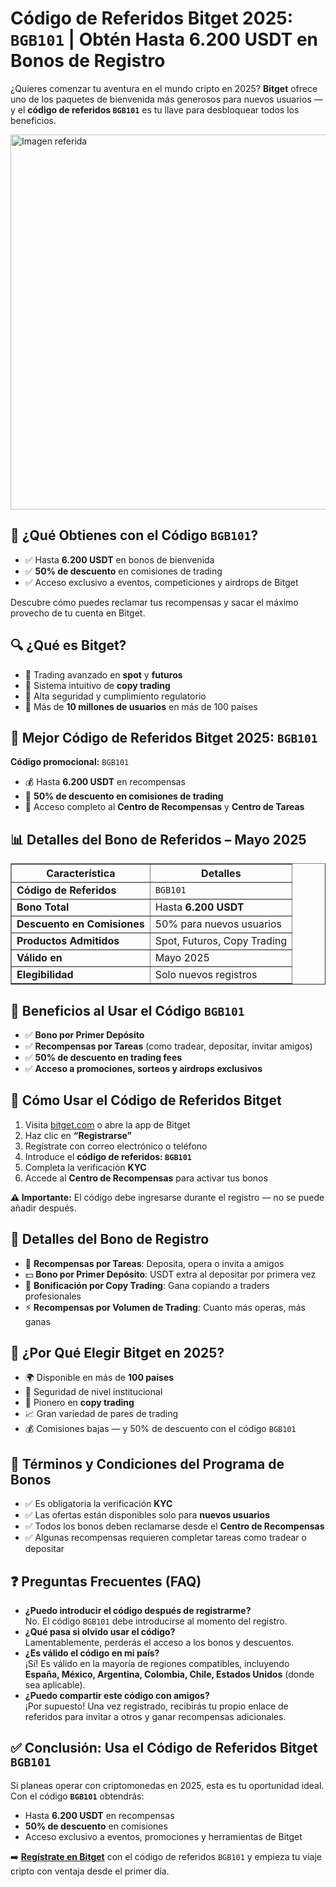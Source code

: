 <h1>Código de Referidos Bitget 2025: <code>BGB101</code> | Obtén Hasta 6.200 USDT en Bonos de Registro</h1>
<p>¿Quieres comenzar tu aventura en el mundo cripto en 2025? <strong>Bitget</strong> ofrece uno de los paquetes de bienvenida más generosos para nuevos usuarios — y el <strong>código de referidos <code>BGB101</code></strong> es tu llave para desbloquear todos los beneficios.</p>

<img src="https://images.mirror-media.xyz/publication-images/DpBCz_5vhMFNeNfR8IbP8.png" alt="Imagen referida" width="600">

<h2>🎁 ¿Qué Obtienes con el Código <code>BGB101</code>?</h2>
<ul>
<li>✅ Hasta <strong>6.200 USDT</strong> en bonos de bienvenida</li>
<li>✅ <strong>50% de descuento</strong> en comisiones de trading</li>
<li>✅ Acceso exclusivo a eventos, competiciones y airdrops de Bitget</li>
</ul>
<p>Descubre cómo puedes reclamar tus recompensas y sacar el máximo provecho de tu cuenta en Bitget.</p>
<h2>🔍 ¿Qué es Bitget?</h2>
<ul>
<li>🔹 Trading avanzado en <strong>spot</strong> y <strong>futuros</strong></li>
<li>🔹 Sistema intuitivo de <strong>copy trading</strong></li>
<li>🔹 Alta seguridad y cumplimiento regulatorio</li>
<li>🔹 Más de <strong>10 millones de usuarios</strong> en más de 100 países</li>
</ul>
<h2>🎯 Mejor Código de Referidos Bitget 2025: <code>BGB101</code></h2>
<p><strong>Código promocional:</strong> <code>BGB101</code></p>
<ul>
<li>💰 Hasta <strong>6.200 USDT</strong> en recompensas</li>
<li>🔻 <strong>50% de descuento en comisiones de trading</strong></li>
<li>🎁 Acceso completo al <strong>Centro de Recompensas</strong> y <strong>Centro de Tareas</strong></li>
</ul>
<h2>📊 Detalles del Bono de Referidos – Mayo 2025</h2>
<table border="1" cellpadding="8" cellspacing="0">
<thead>
<tr>
<th>Característica</th>
<th>Detalles</th>
</tr>
</thead>
<tbody>
<tr>
<td><strong>Código de Referidos</strong></td>
<td><code>BGB101</code></td>
</tr>
<tr>
<td><strong>Bono Total</strong></td>
<td>Hasta <strong>6.200 USDT</strong></td>
</tr>
<tr>
<td><strong>Descuento en Comisiones</strong></td>
<td>50% para nuevos usuarios</td>
</tr>
<tr>
<td><strong>Productos Admitidos</strong></td>
<td>Spot, Futuros, Copy Trading</td>
</tr>
<tr>
<td><strong>Válido en</strong></td>
<td>Mayo 2025</td>
</tr>
<tr>
<td><strong>Elegibilidad</strong></td>
<td>Solo nuevos registros</td>
</tr>
</tbody>
</table>
<h2>🎁 Beneficios al Usar el Código <code>BGB101</code></h2>
<ul>
<li>✅ <strong>Bono por Primer Depósito</strong></li>
<li>✅ <strong>Recompensas por Tareas</strong> (como tradear, depositar, invitar amigos)</li>
<li>✅ <strong>50% de descuento en trading fees</strong></li>
<li>✅ <strong>Acceso a promociones, sorteos y airdrops exclusivos</strong></li>
</ul>
<h2>📝 Cómo Usar el Código de Referidos Bitget</h2>
<ol>
<li>Visita <a href="https://partner.bitget.com/bg/new1" target="_blank">bitget.com</a> o abre la app de Bitget</li>
<li>Haz clic en <strong>“Registrarse”</strong></li>
<li>Regístrate con correo electrónico o teléfono</li>
<li>Introduce el <strong>código de referidos: <code>BGB101</code></strong></li>
<li>Completa la verificación <strong>KYC</strong></li>
<li>Accede al <strong>Centro de Recompensas</strong> para activar tus bonos</li>
</ol>
<p><strong>⚠️ Importante:</strong> El código debe ingresarse durante el registro — no se puede añadir después.</p>
<h2>💸 Detalles del Bono de Registro</h2>
<ul>
<li>🎯 <strong>Recompensas por Tareas</strong>: Deposita, opera o invita a amigos</li>
<li>💵 <strong>Bono por Primer Depósito</strong>: USDT extra al depositar por primera vez</li>
<li>🤝 <strong>Bonificación por Copy Trading</strong>: Gana copiando a traders profesionales</li>
<li>⚡ <strong>Recompensas por Volumen de Trading</strong>: Cuanto más operas, más ganas</li>
</ul>
<h2>🚀 ¿Por Qué Elegir Bitget en 2025?</h2>
<ul>
<li>🌍 Disponible en más de <strong>100 países</strong></li>
<li>🔐 Seguridad de nivel institucional</li>
<li>🧠 Pionero en <strong>copy trading</strong></li>
<li>📈 Gran variedad de pares de trading</li>
<li>💰 Comisiones bajas — y 50% de descuento con el código <code>BGB101</code></li>
</ul>
<h2>📌 Términos y Condiciones del Programa de Bonos</h2>
<ul>
<li>✅ Es obligatoria la verificación <strong>KYC</strong></li>
<li>✅ Las ofertas están disponibles solo para <strong>nuevos usuarios</strong></li>
<li>✅ Todos los bonos deben reclamarse desde el <strong>Centro de Recompensas</strong></li>
<li>✅ Algunas recompensas requieren completar tareas como tradear o depositar</li>
</ul>
<h2>❓ Preguntas Frecuentes (FAQ)</h2>
<ul>
<li><strong>¿Puedo introducir el código después de registrarme?</strong><br>No. El código <code>BGB101</code> debe introducirse al momento del registro.</li>
<li><strong>¿Qué pasa si olvido usar el código?</strong><br>Lamentablemente, perderás el acceso a los bonos y descuentos.</li>
<li><strong>¿Es válido el código en mi país?</strong><br>¡Sí! Es válido en la mayoría de regiones compatibles, incluyendo <strong>España, México, Argentina, Colombia, Chile, Estados Unidos</strong> (donde sea aplicable).</li>
<li><strong>¿Puedo compartir este código con amigos?</strong><br>¡Por supuesto! Una vez registrado, recibirás tu propio enlace de referidos para invitar a otros y ganar recompensas adicionales.</li>
</ul>
<h2>✅ Conclusión: Usa el Código de Referidos Bitget <code>BGB101</code></h2>
<p>Si planeas operar con criptomonedas en 2025, esta es tu oportunidad ideal. Con el código <strong><code>BGB101</code></strong> obtendrás:</p>
<ul>
<li>Hasta <strong>6.200 USDT</strong> en recompensas</li>
<li><strong>50% de descuento</strong> en comisiones</li>
<li>Acceso exclusivo a eventos, promociones y herramientas de Bitget</li>
</ul>
<p>➡️ <strong><a href="https://partner.bitget.com/bg/new1" target="_blank">Regístrate en Bitget</a></strong> con el código de referidos <code>BGB101</code> y empieza tu viaje cripto con ventaja desde el primer día.</p>
</body>
</html>
